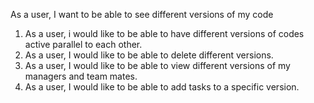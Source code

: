 As a user, I want to be able to see different versions of my code

1. As a user, i would like to be able to have different versions of codes active parallel to each other.
2. As a user, I would like to be able to delete different versions.
3. As a user, I would like to be able to view different versions of my managers and team mates.
4. As a user, I would like to be able to add tasks to a specific version.